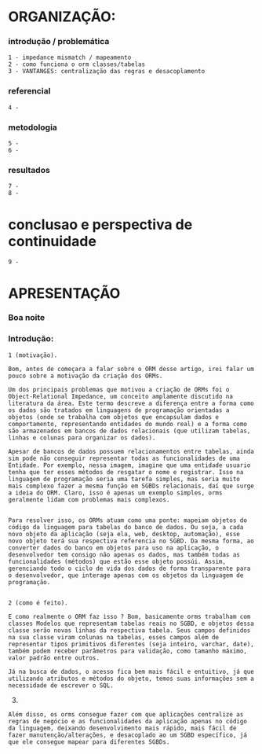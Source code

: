 # ORGANIZAÇÃO:
### introdução / problemática
    1 - impedance mismatch / mapeamento
    2 - como funciona o orm classes/tabelas
    3 - VANTANGES: centralização das regras e desacoplamento


### referencial 
    4 - 


### metodologia 
    5 - 
    6 -


### resultados 
    7 - 
    8 - 


# conclusao e perspectiva de continuidade
    9 -



# APRESENTAÇÃO 


### Boa noite



### Introdução:

    1 (motivação).

    Bom, antes de começara a falar sobre o ORM desse artigo, irei falar um pouco sobre a motivação da criação dos ORMs.

    Um dos principais problemas que motivou a criação de ORMs foi o Object-Relational Impedance, um conceito amplamente discutido na literatura da área. Este termo descreve a diferença entre a forma como os dados são tratados em linguagens de programação orientadas a objetos (onde se trabalha com objetos que encapsulam dados e comportamento, representando entidades do mundo real) e a forma como são armazenados em bancos de dados relacionais (que utilizam tabelas, linhas e colunas para organizar os dados).

    Apesar de bancos de dados possuem relacionamentos entre tabelas, ainda sim pode não conseguir representar todas as funcionalidades de uma Entidade. Por exemplo, nessa imagem, imagine que uma entidade usuario tenha que ter esses métodos de resgatar o nome e registrar. Isso na linguagem de programação seria uma tarefa simples, mas seria muito mais complexo fazer a mesma função em SGBDs relacionais, daí que surge a ideia do ORM. Claro, isso é apenas um exemplo simples, orms geralmente lidam com problemas mais complexos.
    
    
    Para resolver isso, os ORMs atuam como uma ponte: mapeiam objetos do código da linguagem para tabelas do banco de dados. Ou seja, a cada novo objeto da aplicação (seja ela, web, desktop, automação), esse novo objeto terá sua respectiva referencia no SGBD. Da mesma forma, ao converter dados do banco em objetos para uso na aplicação, o desenvolvedor tem consigo não apenas os dados, mas também todas as funcionalidades (métodos) que estão esse objeto possúi. Assim, gerenciando todo o ciclo de vida dos dados de forma transparente para o desenvolvedor, que interage apenas com os objetos da linguagem de programação.


    2 (como é feito). 

    E como realmente o ORM faz isso ? Bom, basicamente orms trabalham com classes Modelos que representam tabelas reais no SGBD, e objetos dessa classe serão novas linhas da respectiva tabela. Seus campos definidos na sua classe viram colunas na tabelas, esses campos além de representar tipos primitivos diferentes (seja inteiro, varchar, date), também podem receber parâmetros para validação, como tamanho máximo, valor padrão entre outros.

    Já na busca de dados, o acesso fica bem mais fácil e entuitivo, já que utilizando atributos e métodos do objeto, temos suas informações sem a necessidade de escrever o SQL.




3.
    
    Além disso, os orms consegue fazer com que aplicações centralize as regras de negócio e as funcionalidades da aplicação apenas no código da linguagem, deixando desenvolvimento mais rápido, mais fácil de fazer manutenção/alterações, e desacoplado ao um SGBD específico, já que ele consegue mapear para diferentes SGBDs. 



